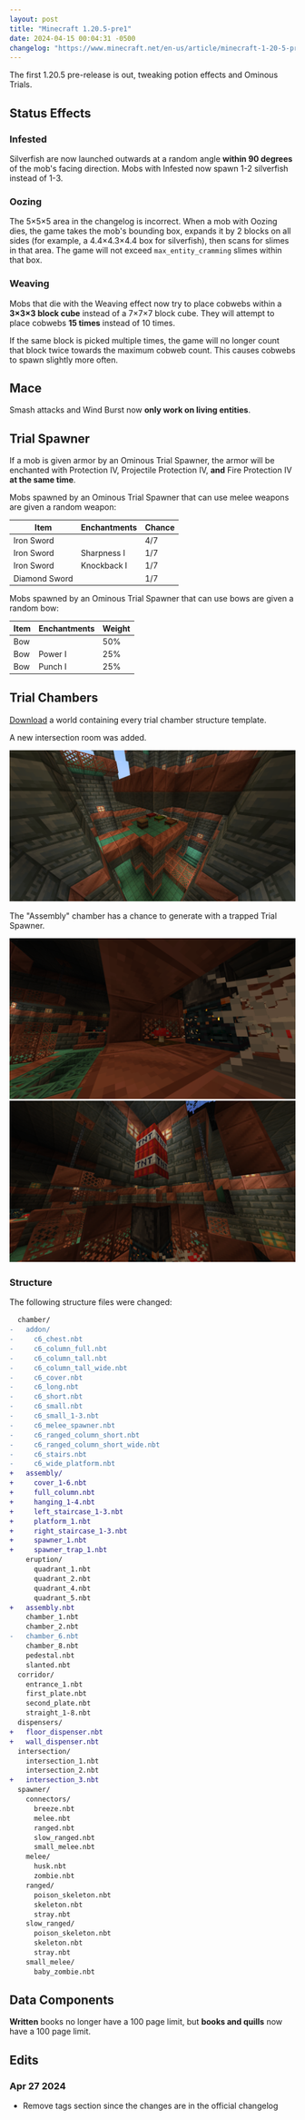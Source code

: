 ```yaml
---
layout: post
title: "Minecraft 1.20.5-pre1"
date: 2024-04-15 00:04:31 -0500
changelog: "https://www.minecraft.net/en-us/article/minecraft-1-20-5-pre-release-1"
---
```


The first 1.20.5 pre-release is out, tweaking potion effects and Ominous Trials.

## Status Effects

### Infested

Silverfish are now launched outwards at a random angle **within 90 degrees** of the mob's facing direction. Mobs with Infested now spawn 1-2 silverfish instead of 1-3.

### Oozing

The 5×5×5 area in the changelog is incorrect. When a mob with Oozing dies, the game takes the mob's bounding box, expands it by 2 blocks on all sides (for example, a 4.4×4.3×4.4 box for silverfish), then scans for slimes in that area. The game will not exceed `max_entity_cramming` slimes within that box.

### Weaving

Mobs that die with the Weaving effect now try to place cobwebs within a **3×3×3 block cube** instead of a 7×7×7 block cube. They will attempt to place cobwebs **15 times** instead of 10 times.

If the same block is picked multiple times, the game will no longer count that block twice towards the maximum cobweb count. This causes cobwebs to spawn slightly more often.

## Mace

Smash attacks and Wind Burst now **only work on living entities**.

## Trial Spawner

If a mob is given armor by an Ominous Trial Spawner, the armor will be enchanted with Protection IV, Projectile Protection IV, **and** Fire Protection IV **at the same time**.

Mobs spawned by an Ominous Trial Spawner that can use melee weapons are given a random weapon:

| Item          | Enchantments | Chance |
| ------------- | ------------ | ------ |
| Iron Sword    |              | 4/7    |
| Iron Sword    | Sharpness I  | 1/7    |
| Iron Sword    | Knockback I  | 1/7    |
| Diamond Sword |              | 1/7    |

Mobs spawned by an Ominous Trial Spawner that can use bows are given a random bow:

| Item | Enchantments | Weight |
| ---- | ------------ | ------ |
| Bow  |              | 50%    |
| Bow  | Power I      | 25%    |
| Bow  | Punch I      | 25%    |

## Trial Chambers

[Download](https://raw.githubusercontent.com/Tisawesomeness/StructureWorlds/main/TrialChamber/TrialChamber1_20_5-pre1.zip) a world containing every trial chamber structure template.

A new intersection room was added.

![](/snapshots/img/1-20-5-pre1-intersection_3.png)

The "Assembly" chamber has a chance to generate with a trapped Trial Spawner.

![](/snapshots/img/1-20-5-pre1-spawner_trap.png)
![](/snapshots/img/1-20-5-pre1-spawner_trap2.png)

### Structure

The following structure files were changed:

```diff
  chamber/
-   addon/
-     c6_chest.nbt
-     c6_column_full.nbt
-     c6_column_tall.nbt
-     c6_column_tall_wide.nbt
-     c6_cover.nbt
-     c6_long.nbt
-     c6_short.nbt
-     c6_small.nbt
-     c6_small_1-3.nbt
-     c6_melee_spawner.nbt
-     c6_ranged_column_short.nbt
-     c6_ranged_column_short_wide.nbt
-     c6_stairs.nbt
-     c6_wide_platform.nbt
+   assembly/
+     cover_1-6.nbt
+     full_column.nbt
+     hanging_1-4.nbt
+     left_staircase_1-3.nbt
+     platform_1.nbt
+     right_staircase_1-3.nbt
+     spawner_1.nbt
+     spawner_trap_1.nbt
    eruption/
      quadrant_1.nbt
      quadrant_2.nbt
      quadrant_4.nbt
      quadrant_5.nbt
+   assembly.nbt
    chamber_1.nbt
    chamber_2.nbt
-   chamber_6.nbt
    chamber_8.nbt
    pedestal.nbt
    slanted.nbt
  corridor/
    entrance_1.nbt
    first_plate.nbt
    second_plate.nbt
    straight_1-8.nbt
  dispensers/
+   floor_dispenser.nbt
+   wall_dispenser.nbt
  intersection/
    intersection_1.nbt
    intersection_2.nbt
+   intersection_3.nbt
  spawner/
    connectors/
      breeze.nbt
      melee.nbt
      ranged.nbt
      slow_ranged.nbt
      small_melee.nbt
    melee/
      husk.nbt
      zombie.nbt
    ranged/
      poison_skeleton.nbt
      skeleton.nbt
      stray.nbt
    slow_ranged/
      poison_skeleton.nbt
      skeleton.nbt
      stray.nbt
    small_melee/
      baby_zombie.nbt
```

## Data Components

**Written** books no longer have a 100 page limit, but **books and quills** now have a 100 page limit.

## Edits

### Apr 27 2024

- Remove tags section since the changes are in the official changelog

